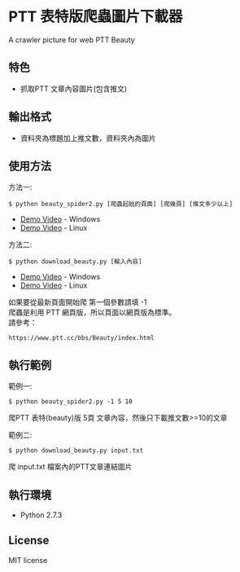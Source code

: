 # PTT 表特版爬蟲圖片下載器
A crawler picture for web PTT Beauty 

## 特色
* 抓取PTT 文章內容圖片(包含推文)

## 輸出格式
* 資料夾為標題加上推文數，資料夾內為圖片
   
## 使用方法
方法一:
```
$ python beauty_spider2.py [爬蟲起始的頁面] [爬幾頁] [推文多少以上] 
```
* [Demo Video](https://www.youtube.com/watch?v=jfvvUeuQPN4) - Windows
* [Demo Video](https://www.youtube.com/watch?v=2nGdhs7TJKw) - Linux

方法二:
```
$ python download_beauty.py [輸入內容]
```
* [Demo Video](https://www.youtube.com/watch?v=whxjScB1W4A) - Windows
* [Demo Video](https://www.youtube.com/watch?v=DdZCf65wKsQ) - Linux

如果要從最新頁面開始爬 第一個參數請填 -1 <br>
爬蟲是利用 PTT 網頁版，所以頁面以網頁版為標準。<br>
請參考： <br>
```
https://www.ptt.cc/bbs/Beauty/index.html
```

## 執行範例 
範例一:
``` 
$ python beauty_spider2.py -1 5 10
```
爬PTT 表特(beauty)版 5頁 文章內容，然後只下載推文數>=10的文章

範例二:
``` 
$ python download_beauty.py input.txt
```
爬 input.txt 檔案內的PTT文章連結圖片

## 執行環境
* Python 2.7.3

## License
MIT license

